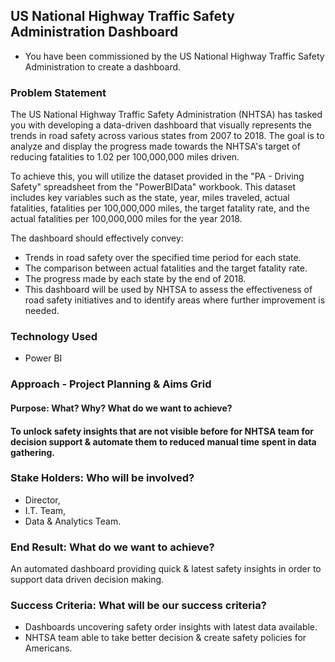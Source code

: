 ## US National Highway Traffic Safety Administration Dashboard
- You have been commissioned by the US National Highway Traffic Safety Administration to create a dashboard.

### Problem Statement
The US National Highway Traffic Safety Administration (NHTSA) has tasked you with developing a data-driven dashboard that visually represents the trends in road safety across various states from 2007 to 2018. 
The goal is to analyze and display the progress made towards the NHTSA's target of reducing fatalities to 1.02 per 100,000,000 miles driven.

To achieve this, you will utilize the dataset provided in the "PA - Driving Safety" spreadsheet from the "PowerBIData" workbook. 
This dataset includes key variables such as the state, year, miles traveled, actual fatalities, fatalities per 100,000,000 miles, the target fatality rate, and the actual fatalities per 100,000,000 miles for the year 2018.

The dashboard should effectively convey:
- Trends in road safety over the specified time period for each state.
- The comparison between actual fatalities and the target fatality rate.
- The progress made by each state by the end of 2018.
- This dashboard will be used by NHTSA to assess the effectiveness of road safety initiatives and to identify areas where further improvement is needed.

### Technology Used 
- Power BI

### Approach - Project Planning & Aims Grid
#### Purpose: What? Why? What do we want to achieve?
#### To unlock safety insights that are not visible before for NHTSA team for decision support & automate them to reduced manual time spent in data gathering.

### Stake Holders: Who will be involved?
- Director,
- I.T. Team,
- Data & Analytics Team.

### End Result: What do we want to achieve?
An automated dashboard providing quick & latest safety insights in order to support data driven decision making.

### Success Criteria: What will be our success criteria?
- Dashboards uncovering safety order insights with latest data available.
- NHTSA team able to take better decision & create safety policies for Americans.


